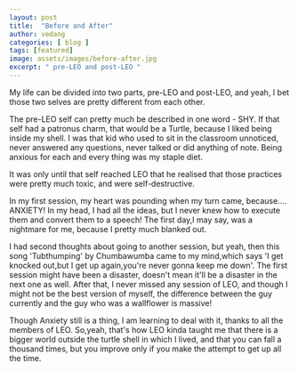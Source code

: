 ```yaml
---
layout: post
title:  "Before and After"
author: vedang
categories: [ blog ]
tags: [featured]
image: assets/images/before-after.jpg
excerpt: " pre-LEO and post-LEO "
---
```


My life can be divided into two parts, pre-LEO and post-LEO, and yeah, I bet those two selves are pretty different from each other.

The pre-LEO self can pretty much be described in one word - SHY. If that self had a patronus charm, that would be a Turtle, because I liked being inside my shell. I was that kid who used to sit in the classroom unnoticed, never answered any questions, never talked or did anything of note. Being anxious for each and every thing was my staple diet.

It was only until that self reached LEO that he realised that those practices were pretty much toxic, and were self-destructive.

In my first session, my heart was pounding when my turn came, because.... ANXIETY! In my head, I had all the ideas, but I never knew how to execute them and convert them to a speech! The first day,I may say, was a nightmare for me, because I pretty much blanked out.

I had second thoughts about going to another session, but yeah, then this song 'Tubthumping' by Chumbawumba came to my mind,which says 'I get knocked out,but I get up again,you're never gonna keep me down'. The first session might have been a disaster, doesn't mean it'll be a disaster in the next one as well. After that, I never missed any session of LEO, and though I might not be the best version of myself, the difference between the guy currently and the guy who was a wallflower is massive!

Though Anxiety still is a thing, I am learning to deal with it, thanks to all the members of LEO. So,yeah, that's how LEO kinda taught me that there is a bigger world outside the turtle shell in which I lived, and that you can fall a thousand times, but you improve only if you make the attempt to get up all the time.
